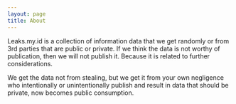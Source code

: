 ```yaml
---
layout: page
title: About
---
```


Leaks.my.id is a collection of information data that we get randomly or from 3rd parties that are public or private. If we think the data is not worthy of publication, then we will not publish it. Because it is related to further considerations.

We get the data not from stealing, but we get it from your own negligence who intentionally or unintentionally publish and result in data that should be private, now becomes public consumption.
